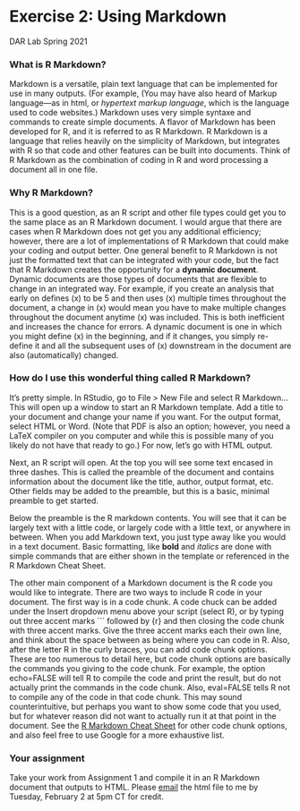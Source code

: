 Exercise 2: Using Markdown
================
DAR Lab
Spring 2021

### What is R Markdown?

Markdown is a versatile, plain text language that can be implemented for
use in many outputs. (For example, (You may have also heard of Markup
language—as in html, or *hypertext markup language*, which is the
language used to code websites.) Markdown uses very simple syntaxe and
commands to create simple documents. A flavor of Markdown has been
developed for R, and it is referred to as R Markdown. R Markdown is a
language that relies heavily on the simplicity of Markdown, but
integrates with R so that code and other features can be built into
documents. Think of R Markdown as the combination of coding in R and
word processing a document all in one file.

### Why R Markdown?

This is a good question, as an R script and other file types could get
you to the same place as an R Markdown document. I would argue that
there are cases when R Markdown does not get you any additional
efficiency; however, there are a lot of implementations of R Markdown
that could make your coding and output better. One general benefit to R
Markdown is not just the formatted text that can be integrated with your
code, but the fact that R Markdown creates the opportunity for a
**dynamic document**. Dynamic documents are those types of documents
that are flexible to change in an integrated way. For example, if you
create an analysis that early on defines \(x\) to be 5 and then uses
\(x\) multiple times throughout the document, a change in \(x\) would
mean you have to make multiple changes throughout the document anytime
\(x\) was included. This is both inefficient and increases the chance
for errors. A dynamic document is one in which you might define \(x\) in
the beginning, and if it changes, you simply re-define it and all the
subsequent uses of \(x\) downstream in the document are also
(automatically) changed.

### How do I use this wonderful thing called R Markdown?

It’s pretty simple. In RStudio, go to File \> New File and select R
Markdown… This will open up a window to start an R Markdown template.
Add a title to your document and change your name if you want. For the
output format, select HTML or Word. (Note that PDF is also an option;
however, you need a LaTeX compiler on you computer and while this is
possible many of you likely do not have that ready to go.) For now,
let’s go with HTML output.

Next, an R script will open. At the top you will see some text encased
in three dashes. This is called the preamble of the document and
contains information about the document like the title, author, output
format, etc. Other fields may be added to the preamble, but this is a
basic, minimal preamble to get started.

Below the preamble is the R markdown contents. You will see that it can
be largely text with a little code, or largely code with a little text,
or anywhere in between. When you add Markdown text, you just type away
like you would in a text document. Basic formatting, like **bold** and
*italics* are done with simple commands that are either shown in the
template or referenced in the R Markdown Cheat Sheet.

The other main component of a Markdown document is the R code you would
like to integrate. There are two ways to include R code in your
document. The first way is in a code chunk. A code chuck can be added
under the Insert dropdown menu above your script (select R), or by
typing out three accent marks \`\`\` followed by {r} and then closing
the code chunk with three accent marks. Give the three accent marks each
their own line, and think about the space between as being where you can
code in R. Also, after the letter R in the curly braces, you can add
code chunk options. These are too numerous to detail here, but code
chunk options are basically the commands you giving to the code chunk.
For example, the option echo=FALSE will tell R to compile the code and
print the result, but do not actually print the commands in the code
chunk. Also, eval=FALSE tells R not to compile any of the code in that
code chunk. This may sound counterintuitive, but perhaps you want to
show some code that you used, but for whatever reason did not want to
actually run it at that point in the document. See the [R Markdown Cheat
Sheet](https://rstudio.com/wp-content/uploads/2015/02/rmarkdown-cheatsheet.pdf)
for other code chunk options, and also feel free to use Google for a
more exhaustive list.

### Your assignment

Take your work from Assignment 1 and compile it in an R Markdown
document that outputs to HTML. Please [email](smidway@lsu.edu) the html
file to me by Tuesday, February 2 at 5pm CT for credit.
